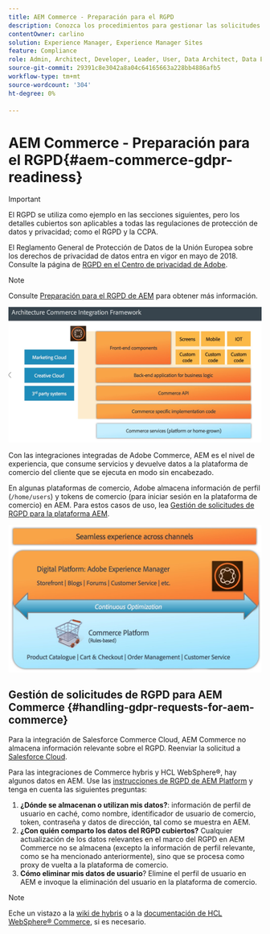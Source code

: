 ```yaml
---
title: AEM Commerce - Preparación para el RGPD
description: Conozca los procedimientos para gestionar las solicitudes de RGPD en AEM Commerce y cómo utilizarlas.
contentOwner: carlino
solution: Experience Manager, Experience Manager Sites
feature: Compliance
role: Admin, Architect, Developer, Leader, User, Data Architect, Data Engineer
source-git-commit: 29391c8e3042a8a04c64165663a228bb4886afb5
workflow-type: tm+mt
source-wordcount: '304'
ht-degree: 0%

---
```


# AEM Commerce - Preparación para el RGPD{#aem-commerce-gdpr-readiness}

>[!IMPORTANT]
>
>El RGPD se utiliza como ejemplo en las secciones siguientes, pero los detalles cubiertos son aplicables a todas las regulaciones de protección de datos y privacidad; como el RGPD y la CCPA.

El Reglamento General de Protección de Datos de la Unión Europea sobre los derechos de privacidad de datos entra en vigor en mayo de 2018. Consulte la página de [RGPD en el Centro de privacidad de Adobe](https://business.adobe.com/privacy/general-data-protection-regulation.html).

>[!NOTE]
>
>Consulte [Preparación para el RGPD de AEM](/help/managing/data-protection-and-privacy.md) para obtener más información.

![screen_shot_2018-03-22at111606](assets/screen_shot_2018-03-22at111606.jpg)

Con las integraciones integradas de Adobe Commerce, AEM es el nivel de experiencia, que consume servicios y devuelve datos a la plataforma de comercio del cliente que se ejecuta en modo sin encabezado.

En algunas plataformas de comercio, Adobe almacena información de perfil (`/home/users`) y tokens de comercio (para iniciar sesión en la plataforma de comercio) en AEM. Para estos casos de uso, lea [Gestión de solicitudes de RGPD para la plataforma AEM](/help/sites-administering/handling-gdpr-requests-for-aem-platform.md).

![screen_shot_2018-03-22at111621](assets/screen_shot_2018-03-22at111621.jpg)

## Gestión de solicitudes de RGPD para AEM Commerce {#handling-gdpr-requests-for-aem-commerce}

Para la integración de Salesforce Commerce Cloud, AEM Commerce no almacena información relevante sobre el RGPD. Reenviar la solicitud a [Salesforce Cloud](https://documentation.b2c.commercecloud.salesforce.com/DOC1/index.jsp).

Para las integraciones de Commerce hybris y HCL WebSphere®, hay algunos datos en AEM. Use las [instrucciones de RGPD de AEM Platform](/help/sites-administering/handling-gdpr-requests-for-aem-platform.md) y tenga en cuenta las siguientes preguntas:

1. **¿Dónde se almacenan o utilizan mis datos?**: información de perfil de usuario en caché, como nombre, identificador de usuario de comercio, token, contraseña y datos de dirección, tal como se muestra en AEM.
1. **¿Con quién comparto los datos del RGPD cubiertos?** Cualquier actualización de los datos relevantes en el marco del RGPD en AEM Commerce no se almacena (excepto la información de perfil relevante, como se ha mencionado anteriormente), sino que se procesa como proxy de vuelta a la plataforma de comercio.
1. **Cómo eliminar mis datos de usuario**? Elimine el perfil de usuario en AEM e invoque la eliminación del usuario en la plataforma de comercio.

>[!NOTE]
>
>Eche un vistazo a la [wiki de hybris](https://wiki.hybris.com/) o a la [documentación de HCL WebSphere® Commerce](https://help.hcltechsw.com/commerce/index.html), si es necesario.
